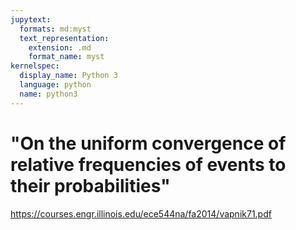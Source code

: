 ```yaml
---
jupytext:
  formats: md:myst
  text_representation:
    extension: .md
    format_name: myst
kernelspec:
  display_name: Python 3
  language: python
  name: python3
---
```


# "On the uniform convergence of relative frequencies of events to their probabilities"

https://courses.engr.illinois.edu/ece544na/fa2014/vapnik71.pdf